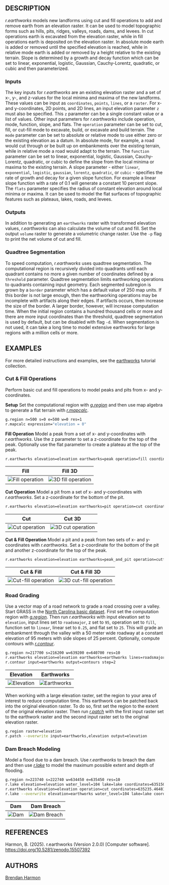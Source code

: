 ## DESCRIPTION

*r.earthworks* models new landforms
using cut and fill operations
to add and remove earth
from an elevation raster.
It can be used to model topographic forms
such as  hills, pits, ridges, valleys,
roads, dams, and levees.
In cut operations
earth is excavated from the elevation raster,
while in fill operations
earth is deposited on the elevation raster.
In absolute mode
earth is added or removed
until the specified elevation is reached,
while in relative mode
earth is added or removed
by a height relative to the existing terrain.
Slope is determined by a growth and decay function
which can be set to
linear, exponential, logistic, 
Gaussian, Cauchy-Lorentz, 
quadratic, or cubic
and then parameterized.

### Inputs

The key inputs for *r.earthworks*
are an existing elevation raster
and a set of x-, y-, and z-values
for the local minima and maxima
of the new landforms.
These values can be input as
`coordinates`, `points`, `lines`, or a `raster`.
For x- and y-coordinates, 2D points, and 2D lines,
an input elevation parameter `z`
must also be specified.
This `z` parameter can be
a single constant value
or a list of values.
Other input parameters
for *r.earthworks* include
operation, mode, function, slope, and flats.
The `operation` parameter can be set to
cut, fill, or cut-fill mode
to excavate, build, or excavate and build terrain.
The `mode` parameter can be set to
absolute or relative mode
to use either zero or
the existing elevation as a datum.
In absolute mode, for example,
a road would cut through
or be built up on embankments over
the existing terrain,
while in relative mode
a road would adapt to the terrain.
The `function` parameter can be set to
linear, exponential, logistic, 
Gaussian, Cauchy-Lorentz, 
quadratic, or cubic
to define the slope
from the local minima or maxima
to the existing terrain.
A slope parameter - either
`linear`, 
`exponential`, 
`logistic`, 
`gaussian`, 
`lorentz`, 
`quadratic`, or 
`cubic` - 
specifies the
rate of growth and decay
for a given slope function.
For example a linear slope function
with a rate of 0.1
will generate a constant 10 percent slope.
The `flats` parameter specifies the radius
of constant elevation around local minima or maxima.
It can be used to model the flat surfaces
of topographic features such as
plateaus, lakes, roads, and levees.

### Outputs

In addition to generating an `earthworks` raster
with transformed elevation values,
*r.earthworks* can also calculate
the volume of cut and fill.
Set the output `volume` raster
to generate a volumetric change raster.
Use the `-p` flag
to print the net volume of cut and fill.

### Quadtree Segmentation

To speed computation,
*r.earthworks* uses quadtree segmentation.
The computational region is recursively divided into quadrants
until each quadrant contains no more a given number of coordinates
defined by a `threshold` parameter. 
Quadtree segmentation limits earthworking operations
to quadrants containing input geometry.
Each segmented subregion is grown by a `border` parameter
which has a default value of 250 map units.
If this border is not large enough,
then the earthworking operations may be incomplete
with artifacts along their edges.
If artifacts occurs, then increase the size of the border.
A larger border, however, will increase computation time.
When the initial region contains a hundred thousand cells or more
and there are more input coordinates than the threshold,
quadtree segmentation is used by default,
but can be disabled with flag `-d`.
When segmentation is not used,
it can take a long time to model extensive earthworks
for large regions with a million cells or more.

## EXAMPLES

For more detailed instructions and examples, see the 
[earthworks](https://grass-tutorials.osgeo.org/content/tutorials/earthworks/earthworks.html) 
tutorial collection. 

### Cut & Fill Operations

Perform basic cut and fill operations
to model peaks and pits from x- and y-coordinates.

**Setup**
Set the computational region
with [*g.region*](https://grass.osgeo.org/grass-stable/manuals/g.region.html)
and then use map algebra to generate a flat terrain
with [*r.mapcalc*](https://grass.osgeo.org/grass-stable/manuals/r.mapcalc.html).

```sh
g.region n=500 s=0 e=500 w=0 res=1
r.mapcalc expression="elevation = 0"
```

**Fill Operation**
Model a peak from a set of x- and y-coordinates with *r.earthworks*.
Use the z parameter to set a z-coordinate for the top of the peak.
Optionally use the flat parameter to create a plateau
at the top of the peak.

```sh
r.earthworks elevation=elevation earthworks=peak operation=fill coordinates=250,250 z=50 function=linear linear=0.5 flat=50
```

| Fill | Fill 3D|
| ---- | ------ |
| ![Fill operation](r_earthworks_01.png) | ![3D fill operation](r_earthworks_02.png) |

**Cut Operation**
Model a pit from a set of x- and y-coordinates with *r.earthworks*.
Set a z-coordinate for the bottom of the pit.

```sh
r.earthworks elevation=elevation earthworks=pit operation=cut coordinates=250,250 z=-50 function=linear linear=0.5 flat=50
```

| Cut | Cut 3D|
| ---- | ---- |
| ![Cut operation](r_earthworks_03.png) | ![3D cut operation](r_earthworks_04.png) |

**Cut & Fill Operation**
Model a pit and a peak from two sets of x- and y-coordinates
with *r.earthworks*.
Set a z-coordinate for the bottom of the pit
and another z-coordinate for the top of the peak.

```sh
r.earthworks elevation=elevation earthworks=peak_and_pit operation=cutfill coordinates=180,180,320,320 z=-50,50 function=linear linear=0.5 flat=50
```

| Cut & Fill | Cut & Fill 3D|
| ---------- | ------------ |
| ![Cut-fill operation](r_earthworks_05.png) | ![3D cut-fill operation](r_earthworks_06.png) |

### Road Grading

Use a vector map of a road network
to grade a road crossing over a valley.
Start GRASS in the
[North Carolina basic dataset](https://grass.osgeo.org/sampledata/north_carolina/nc_basic_spm_grass7.zip).
First set the computation region with
[*g.region*](https://grass.osgeo.org/grass-stable/manuals/g.region.html).
Then run *r.earthworks*
with input elevation set to `elevation`,
input lines set to `roadsmajor`,
z set to `95`,
operation set to `fill`,
function set to `linear`,
linear set to `0.25`,
and flat set to `25`.
This will grade an embankment through the valley
with a 50 meter wide roadway
at a constant elevation of 95 meters
with side slopes of 25 percent.
Optionally, compute contours with
[*r.contour*](https://grass.osgeo.org/grass-stable/manuals/r.contour.html).

```sh
g.region n=217700 s=216200 w=639200 e=640700 res=10
r.earthworks elevation=elevation earthworks=earthworks lines=roadsmajor z=95 function=linear linear=0.25 operation=fill flat=25
r.contour input=earthworks output=contours step=2
```

| Elevation | Earthworks |
| --------- | ---------- |
| ![Elevation](r_earthworks_07.png) | ![Earthworks](r_earthworks_08.png) |

<!-- Print volume of fill -->

When working with a large elevation raster,
set the region to your area of interest
to reduce computation time.
This earthwork can be patched back into the
original elevation raster.
To do so, first set the region to the extent
of the original elevation raster.
Then run
[*r.patch*](https://grass.osgeo.org/grass-stable/manuals/r.patch.html)
with the first input raster set to the earthwork raster
and the second input raster set to the original elevation raster.

```sh
g.region raster=elevation
r.patch --overwrite input=earthworks,elevation output=elevation
```

### Dam Breach Modeling

Model a flood due to a dam breach.
Use *r.earthworks* to breach the dam
and then use
[*r.lake*](https://grass.osgeo.org/grass-stable/manuals/r.lake.html)
to model the maximum possible extent and depth of flooding.

```sh
g.region n=223740 s=222740 w=634450 e=635450 res=10
r.lake elevation=elevation water_level=104 lake=lake coordinates=635150.7489931877,223203.9595016748
r.earthworks elevation=elevation operation=cut coordinates=635235.4648198467,223210.9879314204 z=103 function=linear linear=0.5 flat=20
r.lake --overwrite elevation=earthworks water_level=104 lake=lake coordinates=635150.7489931877,223203.9595016748
```

| Dam | Dam Breach |
| --------- | ---------- |
| ![Dam](r_earthworks_09.png) | ![Dam Breach](r_earthworks_10.png) |

## REFERENCES

Harmon, B. (2025). r.earthworks (Version 2.0.0) \[Computer software\]. <https://doi.org/10.5281/zenodo.15507392>

## AUTHORS

[Brendan Harmon](https://baharmon.github.io/)
